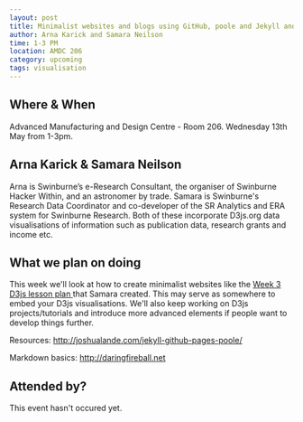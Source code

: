 ```yaml
---
layout: post
title: Minimalist websites and blogs using GitHub, poole and Jekyll and more D3js
author: Arna Karick and Samara Neilson
time: 1-3 PM
location: AMDC 206
category: upcoming
tags: visualisation
---
```


## Where & When

Advanced Manufacturing and Design Centre - Room 206. Wednesday 13th May from 1-3pm.

## Arna Karick & Samara Neilson

Arna is Swinburne’s e-Research Consultant, the organiser of Swinburne Hacker Within, and an astronomer by trade. Samara is Swinburne's Research Data Coordinator and co-developer of the SR Analytics and ERA system for Swinburne Research. Both of these incorporate D3js.org data visualisations of information such as publication data, research grants and income etc.

## What we plan on doing 

This week we'll look at how to create minimalist websites like the <a href="http://evilangelpixie.github.io/d3js/">Week 3 D3js lesson plan </a> that Samara created. This may serve as somewhere to embed your D3js visualisations. We'll also keep working on D3js projects/tutorials and introduce more advanced elements if people want to develop things further.


Resources: <a href="http://joshualande.com/jekyll-github-pages-poole/">http://joshualande.com/jekyll-github-pages-poole/</a>


Markdown basics:  http://daringfireball.net
## Attended by?

This event hasn't occured yet.

